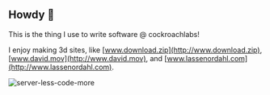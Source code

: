 ## Howdy 👋

This is the thing I use to write software @ cockroachlabs!

I enjoy making 3d sites, like [www.download.zip](http://www.download.zip), [www.david.mov](http://www.david.mov), and [www.lassenordahl.com](http://www.lassenordahl.com).

![server-less-code-more](https://github.com/lassenordahl/LasseNordahl/assets/13127625/f78944ef-10a8-4836-9b0c-64e7da3b350e)
